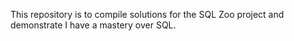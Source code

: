 This repository is to compile solutions for the SQL Zoo project and demonstrate
I have a mastery over SQL.
